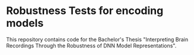 # Robustness Tests for encoding models

This repository contains code for the Bachelor's Thesis "Interpreting Brain Recordings Through the Robustness of DNN Model Representations".

